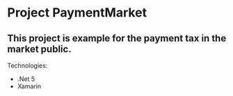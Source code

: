 # Project PaymentMarket
## This project is example for the payment tax in the market public.

Technologies:
- .Net 5
- Xamarin


